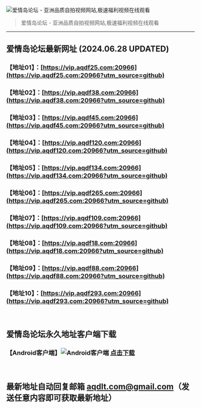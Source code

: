 ![爱情岛论坛 - 亚洲品质自拍视频网站,极速福利视频在线观看](http://lz.sinaimg.cn/large/007drMcOgy1g5i6x3ua0xj30eg0393yo.jpg)
> 爱情岛论坛 - 亚洲品质自拍视频网站,极速福利视频在线观看

---

## 爱情岛论坛最新网址 (2024.06.28 UPDATED)
### 【地址01】：[https://vip.aqdf25.com:20966](https://vip.aqdf25.com:20966?utm_source=github)
### 【地址02】：[https://vip.aqdf38.com:20966](https://vip.aqdf38.com:20966?utm_source=github)
### 【地址03】：[https://vip.aqdf45.com:20966](https://vip.aqdf45.com:20966?utm_source=github)
### 【地址04】：[https://vip.aqdf120.com:20966](https://vip.aqdf120.com:20966?utm_source=github)
### 【地址05】：[https://vip.aqdf134.com:20966](https://vip.aqdf134.com:20966?utm_source=github)
### 【地址06】：[https://vip.aqdf265.com:20966](https://vip.aqdf265.com:20966?utm_source=github)
### 【地址07】：[https://vip.aqdf109.com:20966](https://vip.aqdf109.com:20966?utm_source=github)
### 【地址08】：[https://vip.aqdf18.com:20966](https://vip.aqdf18.com:20966?utm_source=github)
### 【地址09】：[https://vip.aqdf88.com:20966](https://vip.aqdf88.com:20966?utm_source=github)
### 【地址10】：[https://vip.aqdf293.com:20966](https://vip.aqdf293.com:20966?utm_source=github)
<br>

## 爱情岛论坛永久地址客户端下载
### 【Android客户端】![Android客户端](https://ww1.sinaimg.cn/large/007drMcOgy1fzljgv278jj300f00ia9t.jpg) [点击下载](https://app.aqdlt.app/v1/aqdlt_android_0828.apk)

<br>

## 最新地址自动回复邮箱 [aqdlt.com@gmail.com](mailto:aqdlt.com@gmail.com)（发送任意内容即可获取最新地址）

